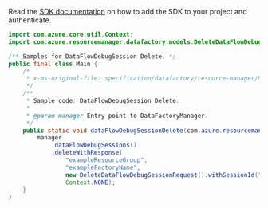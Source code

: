 Read the [SDK documentation](https://github.com/Azure/azure-sdk-for-java/blob/azure-resourcemanager-datafactory_1.0.0-beta.8/sdk/datafactory/azure-resourcemanager-datafactory/README.md) on how to add the SDK to your project and authenticate.

```java
import com.azure.core.util.Context;
import com.azure.resourcemanager.datafactory.models.DeleteDataFlowDebugSessionRequest;

/** Samples for DataFlowDebugSession Delete. */
public final class Main {
    /*
     * x-ms-original-file: specification/datafactory/resource-manager/Microsoft.DataFactory/stable/2018-06-01/examples/DataFlowDebugSession_Delete.json
     */
    /**
     * Sample code: DataFlowDebugSession_Delete.
     *
     * @param manager Entry point to DataFactoryManager.
     */
    public static void dataFlowDebugSessionDelete(com.azure.resourcemanager.datafactory.DataFactoryManager manager) {
        manager
            .dataFlowDebugSessions()
            .deleteWithResponse(
                "exampleResourceGroup",
                "exampleFactoryName",
                new DeleteDataFlowDebugSessionRequest().withSessionId("91fb57e0-8292-47be-89ff-c8f2d2bb2a7e"),
                Context.NONE);
    }
}
```
